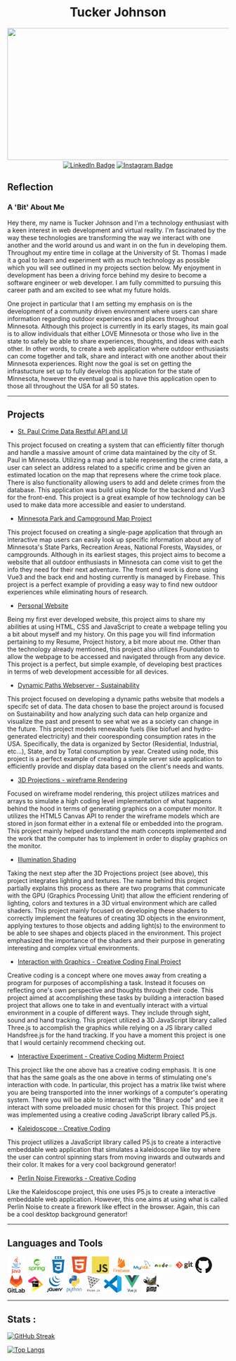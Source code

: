 <div align="center"> 
  <h1>Tucker Johnson</h1>
</div>

<div align="center">
  <img src="https://media.giphy.com/media/dWesBcTLavkZuG35MI/giphy.gif" width="600" height="300"/>
    <div id="badges">
     <a href="https://www.linkedin.com/in/johnson-tucker-dev/"><img src="https://img.shields.io/badge/LinkedIn-blue?style=for-the-badge&logo=linkedin&logoColor=white" alt="LinkedIn Badge"/></a>
     <a href="https://www.instagram.com/humble4realphotos/"><img src="https://img.shields.io/badge/Instagram-red?style=for-the-badge&logo=instagram&logoColor=white" alt="Instagram Badge"/></a>
    </div>
</div>

## Reflection

### A 'Bit' About Me

Hey there, my name is Tucker Johnson and I'm a technology enthusiast with a keen interest in web development and virtual reality. I'm fascinated by the way these technologies are transforming the way we interact with one another and the world around us and want in on the fun in developing them. Throughout my entire time in collage at the University of St. Thomas I made it a goal to learn and experiment with as much technology as possible which you will see outlined in my projects section below. My enjoyment in development has been a driving force behind my desire to become a software engineer or web developer. I am fully committed to pursuing this career path and am excited to see what my future holds. 

One project in particular that I am setting my emphasis on is the development of a community driven environment where users can share information regarding outdoor experiences and places throughout Minnesota. Although this project is currently in its early stages, its main goal is to allow individuals that either LOVE Minnesota or those who live in the state to safely be able to share experiences, thoughts, and ideas with each other. In other words, to create a web application where outdoor enthusiasts can come together and talk, share and interact with one another about their Minnesota experiences. Right now the goal is set on getting the infrastucture set up to fully develop this application for the state of Minnesota, however the eventual goal is to have this application open to those all throughout the USA for all 50 states. 

---

## Projects


- [St. Paul Crime Data Restful API and UI](https://github.com/Tuck1297/St.-Paul-Crime-Project)

This project focused on creating a system that can efficiently filter thorugh and handle a massive amount of crime data maintained by the city of St. Paul in Minnesota. Utilizing a map and a table representing the crime data, a user can select an address related to a specific crime and be given an estimated location on the map that represens where the crime took place. There is also functionality allowing users to add and delete crimes from the database. This application was build using Node for the backend and Vue3 for the front-end. This project is a great example of how technology can be used to make data more accessible and easier to understand. 

- [Minnesota Park and Campground Map Project](https://github.com/Tuck1297/camping-map-app)

This project focused on creating a single-page application that through an interactive map users can easily look up specific information about any of Minnesota's State Parks, Recreation Areas, National Forests, Waysides, or campgrounds. Although in its earliest stages, this project aims to become a website that all outdoor enthusiasts in Minnesota can come visit to get the info they need for their next adventure. The front end work is done using Vue3 and the back end and hosting currently is managed by Firebase. This project is a perfect example of providing a easy way to find new outdoor experiences while eliminating hours of research. 

- [Personal Website](https://github.com/Tuck1297/tuck1297.github.io)

Being my first ever developed website, this project aims to share my abilities at using HTML, CSS and JavaScript to create a webpage telling you a bit about myself and my history. On this page you will find information pertaining to my Resume, Project history, a bit more about me. Other than the technology already mentioned, this project also utilizes Foundation to allow the webpage to be accessed and navigated through from any device. This project is a perfect, but simple example, of developing best practices in terms of web development accessible for all devices. 

- [Dynamic Paths Webserver - Sustainability](https://github.com/Tuck1297/dynamic-paths-sustainability)

This project focused on developing a dynamic paths website that models a specifc set of data. The data chosen to base the project around is focused on Sustainability and how analyzing such data can help organize and visualize the past and present to see what we as a society can change in the future. This project models renewable fuels (like biofuel and hydro-generated electricity) and their cooresponding consumption rates in the USA. Specifically, the data is organized by Sector (Residential, Industrial, etc...), State, and by Total consumption by year. Created using node, this project is a perfect example of creating a simple server side application to efficiently provide and display data based on the client's needs and wants. 

- [3D Projections - wireframe Rendering](https://github.com/Tuck1297/cg-3dprojections)

Focused on wireframe model rendering, this project utilizes matrices and arrays to simulate a high coding level implementation of what happens behind the hood in terms of generating graphics on a computer monitor. It utilizes the HTML5 Canvas API to render the wireframe models which are stored in json format either in a extenal file or embedded into the program. This project mainly helped understand the math concepts implemented and the work that the computer has to implement in order to display graphics on the monitor. 

- [Illumination Shading](https://github.com/Tuck1297/cg-illuminationshading-2)

Taking the next step after the 3D Projections project (see above), this project integrates lighting and textures. The name behind this project partially explains this process as there are two programs that communicate with the GPU (Graphics Processing Unit) that allow the efficient rendering of lighting, colors and textures in a 3D virtual environment which are called shaders. This project mainly focused on developing these shaders to correctly implement the features of creating 3D objects in the environment, applying textures to those objects and adding light(s) to the environment to be able to see shapes and objects placed in the environment. This project emphasized the importance of the shaders and their purpose in generating interesting and complex virtual environments.

- [Interaction with Graphics - Creative Coding Final Project](https://github.com/Tuck1297/Creative-Coding-Final-Project-Code)

Creative coding is a concept where one moves away from creating a program for purposes of accomplishing a task. Instead it focuses on reflecting one's own perspective and thoughts through their code. This project aimed at accomplishing these tasks by building a interaction based project that allows one to take in and eventually interact with a virtual environment in a couple of different ways. They include through sight, sound and hand tracking. This project utilized a 3D JavaScript library called Three.js to accomplish the graphics while relying on a JS library called Handsfree.js for the hand tracking. If you have a moment this project is one that I would certainly recommend checking out. 

- [Interactive Experiment - Creative Coding Midterm Project](https://github.com/Tuck1297/InteractiveExperiment_CreativeCoding)

This project like the one above has a creative coding emphasis. It is one that has the same goals as the one above in terms of stimulating one's interaction with code. In particular, this project has a matrix like twist where you are being transported into the inner workings of a computer's operating system. There you will be able to interact with the "Binary code" and see it interact with some preloaded music chosen for this project. This project was implemented using a creative coding JavaScript library called P5.js. 

- [Kaleidoscope - Creative Coding](https://github.com/Tuck1297/CreativeCodingKaleidoscope)

This project utilizes a JavaScript library called P5.js to create a interactive embeddable web application that simulates a kaleidoscope like toy where the user can control spinning stars from moving inwards and outwards and their color. It makes for a very cool background generator!

- [Perlin Noise Fireworks - Creative Coding](https://github.com/Tuck1297/CreativeCodingFireworksPerlinNoise)

Like the Kaleidoscope project, this one uses P5.js to create a interactive embeddable web application. However, this one aims at using what is called Perlin Noise to create a firework like effect in the browser. Again, this can be a cool desktop background generator!


---

## Languages and Tools
<div>
  <img src="https://github.com/devicons/devicon/blob/master/icons/java/java-original-wordmark.svg" title="Java" alt="Java" width="40" height="40"/>&nbsp;
  <img src="https://github.com/devicons/devicon/blob/master/icons/spring/spring-original-wordmark.svg" title="Spring" alt="Spring" width="40" height="40"/>&nbsp;
  <img src="https://github.com/devicons/devicon/blob/master/icons/css3/css3-plain-wordmark.svg"  title="CSS3" alt="CSS" width="40" height="40"/>&nbsp;
  <img src="https://github.com/devicons/devicon/blob/master/icons/html5/html5-original.svg" title="HTML5" alt="HTML" width="40" height="40"/>&nbsp;
  <img src="https://github.com/devicons/devicon/blob/master/icons/javascript/javascript-original.svg" title="JavaScript" alt="JavaScript" width="40" height="40"/>&nbsp;
  <img src="https://github.com/devicons/devicon/blob/master/icons/firebase/firebase-plain-wordmark.svg" title="Firebase" alt="Firebase" width="40" height="40"/>&nbsp;
  <img src="https://github.com/devicons/devicon/blob/master/icons/mysql/mysql-original-wordmark.svg" title="MySQL"  alt="MySQL" width="40" height="40"/>&nbsp;
  <img src="https://github.com/devicons/devicon/blob/master/icons/nodejs/nodejs-original-wordmark.svg" title="NodeJS" alt="NodeJS" width="40" height="40"/>&nbsp;
  <img src="https://github.com/devicons/devicon/blob/master/icons/git/git-original-wordmark.svg" title="Git" **alt="Git" width="40" height="40"/>
  <img src="https://github.com/devicons/devicon/blob/master/icons/github/github-original.svg" title="Github" **alt="Github" width="40" height="40"/>
  <img src="https://github.com/devicons/devicon/blob/master/icons/gitlab/gitlab-original-wordmark.svg" title="Gitlab" **alt="Gitlab" width="40" height="40"/>
  <img src="https://github.com/devicons/devicon/blob/master/icons/jetbrains/jetbrains-original.svg" title="Jetbrains" **alt="Jetbrains" width="40" height="40"/>
  <img src="https://github.com/devicons/devicon/blob/master/icons/jquery/jquery-original-wordmark.svg" title="jQuery" **alt="jQuery" width="40" height="40"/>
  <img src="https://github.com/devicons/devicon/blob/master/icons/python/python-original-wordmark.svg" title="Python" **alt="Python" width="40" height="40"/>
  <img src="https://github.com/devicons/devicon/blob/master/icons/threejs/threejs-original-wordmark.svg" title="threejs" **alt="threejs" width="40" height="40"/>
  <img src="https://github.com/devicons/devicon/blob/master/icons/vscode/vscode-original.svg" title="vscode" **alt="vscode" width="40" height="40"/>
  <img src="https://github.com/devicons/devicon/blob/master/icons/vuejs/vuejs-original-wordmark.svg" title="Vue" **alt="Vue" width="40" height="40"/>
  <img src="https://github.com/devicons/devicon/blob/master/icons/gimp/gimp-original-wordmark.svg" title="Gimp" **alt="Gimp" width="40" height="40"/>
</div>

---

## Stats :

[![GitHub Streak](http://github-readme-streak-stats.herokuapp.com?user=Tuck1297&theme=dark&background=000000)](https://git.io/streak-stats)

[![Top Langs](https://github-readme-stats.vercel.app/api/top-langs/?username=Tuck1297&layout=compact&theme=vision-friendly-dark)](https://github.com/anuraghazra/github-readme-stats)

